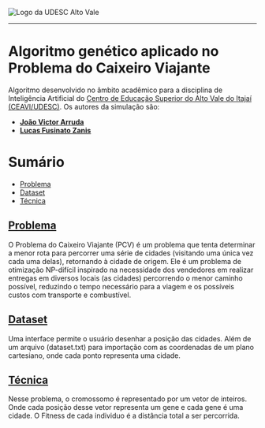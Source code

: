 <!-- Visualizador online: https://stackedit.io/ -->
 ![Logo da UDESC Alto Vale](http://www1.udesc.br/imagens/id_submenu/2019/marca_alto_vale_horizontal_assinatura_rgb_01.jpg)

---

# Algoritmo genético aplicado no Problema do Caixeiro Viajante

Algoritmo desenvolvido no âmbito acadêmico para a disciplina de Inteligência Artificial do [Centro de Educação Superior do Alto Vale do Itajaí (CEAVI/UDESC)](https://www.udesc.br/ceavi). Os autores da simulação são:

 - [**João Victor Arruda**](mailto:jvanunes1@gmail.com)
 - [**Lucas Fusinato Zanis**](mailto:lucasfusinato-17@hotmail.com)

# Sumário
* [Problema](#problema)
* [Dataset](#dataset)
* [Técnica](#tecnica)

## [Problema](#problema)
O Problema do Caixeiro Viajante (PCV) é um problema que tenta determinar a menor rota para percorrer uma série de cidades (visitando uma única vez cada uma delas), retornando à cidade de origem. Ele é um problema de otimização NP-difícil inspirado na necessidade dos vendedores em realizar entregas em diversos locais (as cidades) percorrendo o menor caminho possível, reduzindo o tempo necessário para a viagem e os possíveis custos com transporte e combustível.
## [Dataset](#dataset)
Uma interface permite o usuário desenhar a posição das cidades. Além de um arquivo (dataset.txt) para importação com as coordenadas de um plano cartesiano, onde cada ponto representa uma cidade.
## [Técnica](#tecnica)
Nesse problema, o cromossomo é representado por um vetor de inteiros. Onde cada posição desse vetor representa um gene e cada gene é uma cidade. O Fitness de cada individuo é a distância total a ser percorrida.